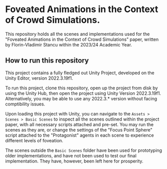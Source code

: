 # Foveated Animations in the Context of Crowd Simulations.
This repository holds all the scenes and implementations used for the "Foveated Animations in the Context of Crowd Simulations" paper, written by Florin-Vladimir Stancu within the 2023/24 Academic Year.

## How to run this repository
This project contains a fully fledged out Unity Project, developed on the Unity Editor, version 2022.3.19f1.

To run this project, clone this repository, open up the project from disk by using the Unity Hub, then open the project using Unity Version 2022.3.19f1. Alternatively, you may be able to use any 2022.3.* version without facing comptibility issues.

Upon loading this project with Unity, you can navigate to the `Assets > Scenes > Basic Scenes` to inspect all the scenes outlined within the project paper, with all necessary scripts attached and pre-set. You may run the scenes as they are, or change the settings of the "Focus Point Sphere" script attached to the "Protagonist" agents in each scene to experience different levels of foveation.

The scenes outside the `Basic Scenes` folder have been used for prototyping older implementations, and have not been used to test our final implementation. They have, however, been left here for prosperity.
